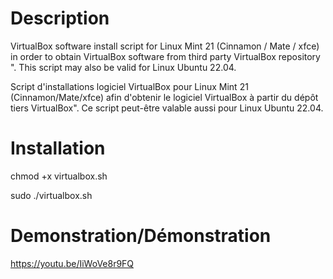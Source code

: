 # Description
VirtualBox software install script for Linux Mint 21 (Cinnamon / Mate / xfce) in order to obtain VirtualBox software from third party VirtualBox repository ". This script may also be valid for Linux Ubuntu 22.04.

Script d'installations logiciel VirtualBox pour Linux Mint 21 (Cinnamon/Mate/xfce) afin d'obtenir le logiciel VirtualBox à partir du dépôt tiers VirtualBox". Ce script peut-être valable aussi pour Linux Ubuntu 22.04.


# Installation
chmod +x virtualbox.sh

sudo ./virtualbox.sh

# Demonstration/Démonstration

https://youtu.be/IiWoVe8r9FQ
